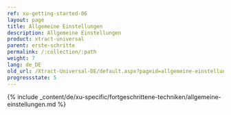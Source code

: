```yaml
---
ref: xu-getting-started-06
layout: page
title: Allgemeine Einstellungen
description: Allgemeine Einstellungen
product: xtract-universal
parent: erste-schritte
permalink: /:collection/:path
weight: 7
lang: de_DE
old_url: /Xtract-Universal-DE/default.aspx?pageid=allgemeine-einstellungen
progressstate: 5
---
```

{% include _content/de/xu-specific/fortgeschrittene-techniken/allgemeine-einstellungen.md %}

